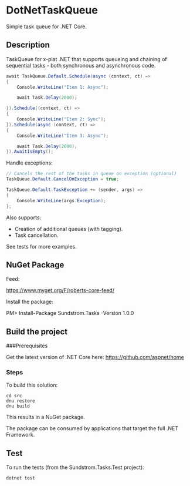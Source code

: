 # DotNetTaskQueue
Simple task queue for .NET Core.

## Description

TaskQueue for x-plat .NET that supports queueing and chaining of sequential tasks - both synchronous and asynchronous code.

```csharp
await TaskQueue.Default.Schedule(async (context, ct) =>
{
    Console.WriteLine("Item 1: Async");

    await Task.Delay(2000);

}).Schedule((context, ct) =>
{
    Console.WriteLine("Item 2: Sync");
}).Schedule(async (context, ct) =>
{
    Console.WriteLine("Item 3: Async");

    await Task.Delay(2000);
}).AwaitIsEmpty();
```

Handle exceptions:

```csharp
// Cancels the rest of the tasks in queue on exception (optional)
TaskQueue.Default.CancelOnException = true;

TaskQueue.Default.TaskException += (sender, args) =>
{
    Console.WriteLine(args.Exception);
};
```

Also supports:

* Creation of additional queues (with tagging).
* Task cancellation.

See tests for more examples.

## NuGet Package

Feed:

   https://www.myget.org/F/roberts-core-feed/

Install the package:

   PM> Install-Package Sundstrom.Tasks -Version 1.0.0
   

## Build the project
###Prerequisites

Get the latest version of .NET Core here: https://github.com/aspnet/home

### Steps

To build this solution:

```shell
cd src
dnu restore
dnu build
```

This results in a NuGet package.

The package can be consumed by applications that target the full .NET Framework.

## Test

To run the tests (from the Sundstrom.Tasks.Test project):
    
```shell
dotnet test
```